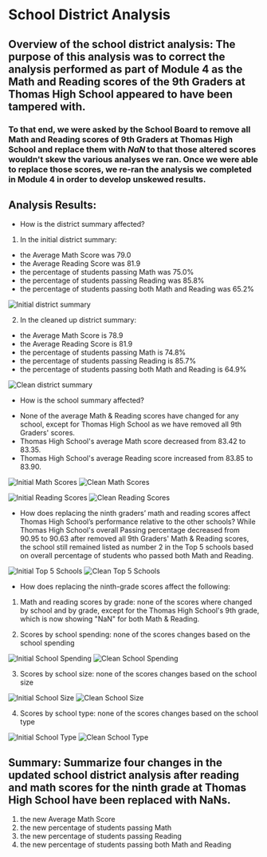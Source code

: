 # School District Analysis

## **Overview of the school district analysis**: The purpose of this analysis was to correct the analysis performed as part of Module 4 as the Math and Reading scores of the 9th Graders at Thomas High School appeared to have been tampered with.
### To that end, we were asked by the School Board to remove all Math and Reading scores of 9th Graders at Thomas High School and replace them with *NaN* to that those altered scores wouldn't skew the various analyses we ran. Once we were able to replace those scores, we re-ran the analysis we completed in Module 4 in order to develop unskewed results.

## **Analysis Results**:

- How is the district summary affected?

1. In the initial district summary:
- the Average Math Score was 79.0
- the Average Reading Score was 81.9
- the percentage of students passing Math was 75.0%
- the percentage of students passing Reading was 85.8%
- the percentage of students passing both Math and Reading was 65.2%

![Initial district summary](Resources/Initial_District_Summary.png)

2. In the cleaned up district summary:
- the Average Math Score is 78.9
- the Average Reading Score is 81.9
- the percentage of students passing Math is 74.8%
- the percentage of students passing Reading is 85.7%
- the percentage of students passing both Math and Reading is 64.9%

![Clean district summary](Resources/Clean_District_Summary.png)

- How is the school summary affected?
* None of the average Math & Reading scores have changed for any school, except for Thomas High School as we have removed all 9th Graders' scores. 
* Thomas High School's average Math score decreased from 83.42 to 83.35.
* Thomas High School's average Reading score increased from 83.85 to 83.90.

![Initial Math Scores](Resources/Initial_Math_Score_Grade.png)
![Clean Math Scores](Resources/Clean_Math_Score_Grade.png)

![Initial Reading Scores](Resources/Initial_Reading_Score_Grade.png)
![Clean Reading Scores](Resources/Clean_Reading_Score_Grade.png)

- How does replacing the ninth graders’ math and reading scores affect Thomas High School’s performance relative to the other schools?
While Thomas High School's overall Passing percentage decreased from 90.95 to 90.63 after removed all 9th Graders' Math & Reading scores, the school still remained listed as number 2 in the Top 5 schools based on overall percentage of students who passed both Math and Reading.

![Initial Top 5 Schools](Resources/Initial_Top_5_Schools.png)
![Clean Top 5 Schools](Resources/Clean_Top_5_Schools.png)

- How does replacing the ninth-grade scores affect the following:

1. Math and reading scores by grade: none of the scores where changed by school and by grade, except for the Thomas High School's 9th grade, which is now showing "NaN" for both Math & Reading.

2. Scores by school spending: none of the scores changes based on the school spending

![Initial School Spending](Resources/Initial_School_Spending.png)
![Clean School Spending](Resources/Clean_School_Spending.png)

3. Scores by school size: none of the scores changes based on the school size

![Initial School Size](Resources/Initial_School_Size.png)
![Clean School Size](Resources/Clean_School_Size.png)

4. Scores by school type: none of the scores changes based on the school type

![Initial School Type](Resources/Initial_School_Type.png)
![Clean School Type](Resources/Clean_School_Type.png)

## **Summary**: Summarize four changes in the updated school district analysis after reading and math scores for the ninth grade at Thomas High School have been replaced with NaNs.

1. the new Average Math Score
2. the new percentage of students passing Math
3. the new percentage of students passing Reading
4. the new percentage of students passing both Math and Reading

